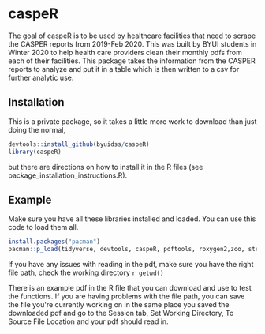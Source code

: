 
# caspeR

The goal of caspeR is to be used by healthcare facilities that need to scrape the CASPER reports from 2019-Feb 2020. This was built by BYUI students in Winter 2020 to help health care providers clean their monthly pdfs from each of their facilities. This package takes the information from the CASPER reports to analyze and put it in a table which is then written to a csv for further analytic use. 

## Installation

This is a private package, so it takes a little more work to download than just doing the normal, 

``` r
devtools::install_github(byuidss/caspeR)
library(caspeR)
```
but there are directions on how to install it in the R files (see package_installation_instructions.R). 

## Example

Make sure you have all these libraries installed and loaded. You can use this code to load them all. 

``` r
install.packages("pacman")
pacman::p_load(tidyverse, devtools, caspeR, pdftools, roxygen2,zoo, stringr, glue)
```
If you have any issues with reading in the pdf, make sure you have the right file path, check the working directory ```r getwd()``` 

There is an example pdf in the R file that you can download and use to test the functions. If you are having problems with the file path, you can save the file you're currently working on in the same place you saved the downloaded pdf and go to the Session tab, Set Working Directory, To Source File Location and your pdf should read in. 

